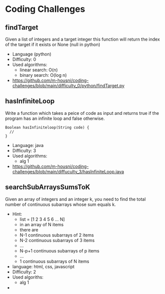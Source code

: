 # Coding Challenges

## findTarget
Given a list of integers and a target integer this function will return the index of the target if it exists or None (null in python)
* Language (python)
* Difficulty: 0
* Used algorithms: 
  * linear search: O(n)
  * binary search: O(log n)
* https://github.com/m-housni/coding-challenges/blob/main/difficulty_0/python/findTarget.py

## hasInfiniteLoop
Write a function which takes a peice of code as input and returns true if the program has an infinite loop and false otherwise.
```
Boolean hasInfiniteloop(String code) {
  //
}
```
* Language: java
* Difficulty: 3
* Used algorithms:
  * alg 1
* https://github.com/m-housni/coding-challenges/blob/main/diffuculty_3/hasInfiniteLoop.java

## searchSubArraysSumsToK
Given an array of integers and an integer k, you need to find the total number of continuous subarrays whose sum equals k.
* Hint:
  * list = [1 2 3 4 5 6 ... N]
  * in an array of N items
  * there are
  * N-1 continuous subarrays of 2 items
  * N-2 continuous subarrays of 3 items
  * ...
  * N-p+1 continuous subarrays of p items
  * ...
  * 1 continuous subarrays of N items
* language: html, css, javascript
* Difficulty: 2
* Used algoriths:
  * alg 1
* 
